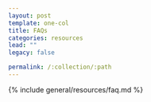```yaml
---
layout: post
template: one-col
title: FAQs
categories: resources
lead: ""
legacy: false

permalink: /:collection/:path
---
```



{% include general/resources/faq.md %}